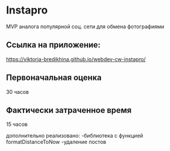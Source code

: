 # Instapro

MVP аналога популярной соц. сети для обмена фотографиями

## Ссылка на приложение:

https://viktoria-bredikhina.github.io/webdev-cw-instapro/

## Первоначальная оценка

30 часов

## Фактически затраченное время

15 часов

дополнительно реализовано: 
-библиотека с функцией formatDistanceToNow
-удаление постов 

